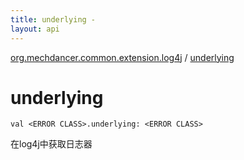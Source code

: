 ```yaml
---
title: underlying - 
layout: api
---
```


<div class='api-docs-breadcrumbs'><a href="index.html">org.mechdancer.common.extension.log4j</a> / <a href="./underlying.html">underlying</a></div>

# underlying

<div class="signature"><code><span class="keyword">val </span><span class="identifier">&lt;ERROR CLASS&gt;</span><span class="symbol">.</span><span class="identifier">underlying</span><span class="symbol">: </span><span class="identifier">&lt;ERROR CLASS&gt;</span></code></div>

在log4j中获取日志器

